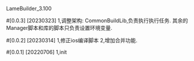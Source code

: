 LameBuilder_3.100

#[0.0.3] [20230323]
1,调整架构:
CommonBuildLib,负责执行执行任务.
其余的Manager脚本和库的脚本只负责设置环境变量.

#[0.0.2] [20230314]
1,修正ios编译脚本
2,增加合并功能.

#[0.0.1] [20220706]
1,init